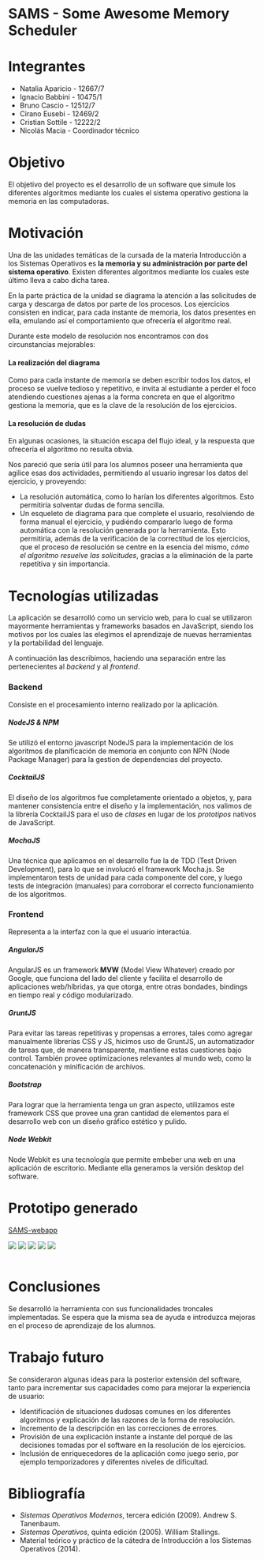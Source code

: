 # SAMS - Some Awesome Memory Scheduler

# Integrantes
* Natalia Aparicio - 12667/7
* Ignacio Babbini - 10475/1
* Bruno Cascio - 12512/7
* Cirano Eusebi - 12469/2
* Cristian Sottile - 12222/2
* Nicolás Macia - Coordinador técnico

# Objetivo
El objetivo del proyecto es el desarrollo de un software que simule los diferentes algoritmos mediante los cuales el sistema operativo gestiona la memoria en las computadoras.

# Motivación
Una de las unidades temáticas de la cursada de la materia Introducción a los Sistemas Operativos es **la memoria y su administración por parte del sistema operativo**. Existen diferentes algoritmos mediante los cuales este último lleva a cabo dicha tarea.

En la parte práctica de la unidad se diagrama la atención a las solicitudes de carga y descarga de datos por parte de los procesos. Los ejercicios consisten en indicar, para cada instante de memoria, los datos presentes en ella, emulando así el comportamiento que ofrecería el algoritmo real.

Durante este modelo de resolución nos encontramos con dos circunstancias mejorables: 

#### La realización del diagrama
Como para cada instante de memoria se deben escribir todos los datos, el proceso se vuelve tedioso y repetitivo, e invita al estudiante a perder el foco atendiendo cuestiones ajenas a la forma concreta en que el algoritmo gestiona la memoria, que es la clave de la resolución de los ejercicios.

#### La resolución de dudas
En algunas ocasiones, la situación escapa del flujo ideal, y la respuesta que ofrecería el algoritmo no resulta obvia.

Nos pareció que sería útil para los alumnos poseer una herramienta que agilice esas dos actividades, permitiendo al usuario ingresar los datos del ejercicio, y proveyendo:

* La resolución automática, como lo harían los diferentes algoritmos. Esto permitiría solventar dudas de forma sencilla.
* Un esqueleto de diagrama para que complete el usuario, resolviendo de forma manual el ejercicio, y pudiéndo compararlo luego de forma automática con la resolución generada por la herramienta. Esto permitiría, además de la verificación de la correctitud de los ejercicios, que el proceso de resolución se centre en la esencia del mismo, *cómo el algoritmo resuelve las solicitudes*, gracias a la eliminación de la parte repetitiva y sin importancia.

# Tecnologías utilizadas
La aplicación se desarrolló como un servicio web, para lo cual se utilizaron mayormente herramientas y frameworks basados en JavaScript, siendo los motivos por los cuales las elegimos el aprendizaje de nuevas herramientas y la portabilidad del lenguaje.

A continuación las describimos, haciendo una separación entre las pertenecientes al *backend* y al *frontend*.

### Backend
Consiste en el procesamiento interno realizado por la aplicación.

##### NodeJS & NPM
Se utilizó el entorno javascript NodeJS para la implementación de los algoritmos de planificación de memoria en conjunto con NPN (Node Package Manager) para la gestion de dependencias del proyecto.

##### CocktailJS
El diseño de los algoritmos fue completamente orientado a objetos, y, para mantener consistencia entre el diseño y la implementación, nos valimos de la librería CocktailJS para el uso de *clases* en lugar de los *prototipos* nativos de JavaScript.

##### MochaJS
Una técnica que aplicamos en el desarrollo fue la de TDD (Test Driven Development), para lo que se involucró el framework Mocha.js. Se implementaron tests de unidad para cada componente del core, y luego tests de integración (manuales) para corroborar el correcto funcionamiento de los algoritmos.

### Frontend
Representa a la interfaz con la que el usuario interactúa.

##### AngularJS
AngularJS es un framework **MVW** (Model View Whatever) creado por Google, que funciona del lado del cliente y facilita el desarrollo de aplicaciones web/híbridas, ya que otorga, entre otras bondades, bindings en tiempo real y código modularizado.

##### GruntJS
Para evitar las tareas repetitivas y propensas a errores, tales como agregar manualmente librerías CSS y JS, hicimos uso de GruntJS, un automatizador de tareas que, de manera transparente, mantiene estas cuestiones bajo control. También provee optimizaciones relevantes al mundo web, como la concatenación y minificación de archivos.

##### Bootstrap
Para lograr que la herramienta tenga un gran aspecto, utilizamos este framework CSS que provee una gran cantidad de elementos para el desarrollo web con un diseño gráfico estético y pulido.

##### Node Webkit
Node Webkit es una tecnología que permite embeber una web en una aplicación de escritorio. Mediante ella generamos la versión desktop del software.

# Prototipo generado
[SAMS-webapp](https://samsteam.github.io/#/home)

![](./images/home.png)
![](./images/requirements_1.png)
![](./images/requirements_2.png)
![](./images/policies.png)
![](./images/resolution.png)
<br>
<br>
# Conclusiones
Se desarrolló la herramienta con sus funcionalidades troncales implementadas. Se espera que la misma sea de ayuda e introduzca mejoras en el proceso de aprendizaje de los alumnos.

# Trabajo futuro
Se consideraron algunas ideas para la posterior extensión del software, tanto para incrementar sus capacidades como para mejorar la experiencia de usuario:

* Identificación de situaciones dudosas comunes en los diferentes algoritmos y explicación de las razones de la forma de resolución.
* Incremento de la descripción en las correcciones de errores.
* Provisión de una explicación instante a instante del porqué de las decisiones tomadas por el software en la resolución de los ejercicios.
* Inclusión de enriquecedores de la aplicación como juego serio, por ejemplo temporizadores y diferentes niveles de dificultad.

# Bibliografía
* *Sistemas Operativos Modernos*, tercera edición (2009). Andrew S. Tanenbaum.
* *Sistemas Operativos*, quinta edición (2005). William Stallings.
* Material teórico y práctico de la cátedra de Introducción a los Sistemas Operativos (2014).